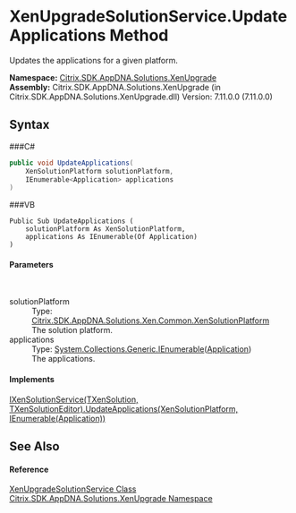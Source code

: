 # XenUpgradeSolutionService.UpdateApplications Method 
 

Updates the applications for a given platform.

**Namespace:**&nbsp;<a href="N_Citrix_SDK_AppDNA_Solutions_XenUpgrade">Citrix.SDK.AppDNA.Solutions.XenUpgrade</a><br />**Assembly:**&nbsp;Citrix.SDK.AppDNA.Solutions.XenUpgrade (in Citrix.SDK.AppDNA.Solutions.XenUpgrade.dll) Version: 7.11.0.0 (7.11.0.0)

## Syntax

###C#
```csharp
public void UpdateApplications(
	XenSolutionPlatform solutionPlatform,
	IEnumerable<Application> applications
)
```

###VB
```vbnet
Public Sub UpdateApplications ( 
	solutionPlatform As XenSolutionPlatform,
	applications As IEnumerable(Of Application)
)
```


#### Parameters
&nbsp;<dl><dt>solutionPlatform</dt><dd>Type: <a href="T_Citrix_SDK_AppDNA_Solutions_Xen_Common_XenSolutionPlatform">Citrix.SDK.AppDNA.Solutions.Xen.Common.XenSolutionPlatform</a><br />The solution platform.</dd><dt>applications</dt><dd>Type: <a href="http://msdn2.microsoft.com/en-us/library/9eekhta0" target="_blank">System.Collections.Generic.IEnumerable</a>(<a href="T_Citrix_SDK_AppDNA_Application">Application</a>)<br />The applications.</dd></dl>

#### Implements
<a href="M_Citrix_SDK_AppDNA_Solutions_Xen_Common_IXenSolutionService_2_UpdateApplications">IXenSolutionService(TXenSolution, TXenSolutionEditor).UpdateApplications(XenSolutionPlatform, IEnumerable(Application))</a><br />

## See Also


#### Reference
<a href="T_Citrix_SDK_AppDNA_Solutions_XenUpgrade_XenUpgradeSolutionService">XenUpgradeSolutionService Class</a><br /><a href="N_Citrix_SDK_AppDNA_Solutions_XenUpgrade">Citrix.SDK.AppDNA.Solutions.XenUpgrade Namespace</a><br />